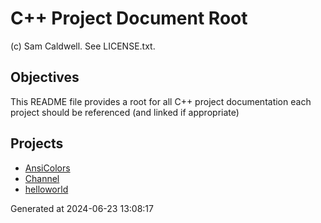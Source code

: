C++ Project Document Root
=========================
(c) Sam Caldwell.  See LICENSE.txt.

## Objectives
  This README file provides a root for all C++ project documentation
  each project should be referenced (and linked if appropriate)


## Projects
* [AnsiColors](common/AnsiColors/README.md)
* [Channel](common/Channel/README.md)
* [helloworld](tools/helloworld/README.md)


Generated at 2024-06-23 13:08:17
